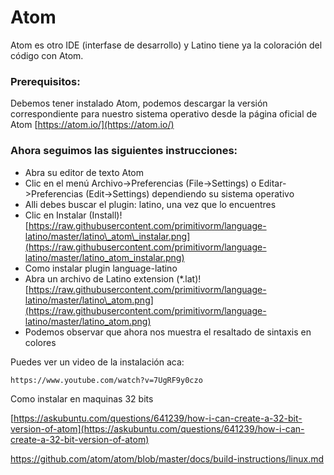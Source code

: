 # Atom

Atom es otro IDE \(interfase de desarrollo\) y Latino tiene ya la coloración del código con Atom.

### Prerequisitos:

Debemos tener instalado Atom, podemos descargar la versión correspondiente para nuestro sistema operativo desde la página oficial de Atom [https://atom.io/](https://atom.io/)

### Ahora seguimos las siguientes instrucciones:

* Abra su editor de texto Atom
* Clic en el menú Archivo-&gt;Preferencias \(File-&gt;Settings\) o Editar-&gt;Preferencias \(Edit-&gt;Settings\) dependiendo su sistema operativo
* Alli debes buscar el plugin: latino, una vez que lo encuentres
* Clic en Instalar \(Install\)![https://raw.githubusercontent.com/primitivorm/language-latino/master/latino\_atom\_instalar.png](https://raw.githubusercontent.com/primitivorm/language-latino/master/latino_atom_instalar.png)
* Como instalar plugin language-latino
* Abra un archivo de Latino extension \(\*.lat\)![https://raw.githubusercontent.com/primitivorm/language-latino/master/latino\_atom.png](https://raw.githubusercontent.com/primitivorm/language-latino/master/latino_atom.png)
* Podemos observar que ahora nos muestra el resaltado de sintaxis en colores

Puedes ver un video de la instalación aca:

```
https://www.youtube.com/watch?v=7UgRF9y0czo
```

Como instalar en maquinas 32 bits

[https://askubuntu.com/questions/641239/how-i-can-create-a-32-bit-version-of-atom](https://askubuntu.com/questions/641239/how-i-can-create-a-32-bit-version-of-atom)

https://github.com/atom/atom/blob/master/docs/build-instructions/linux.md



